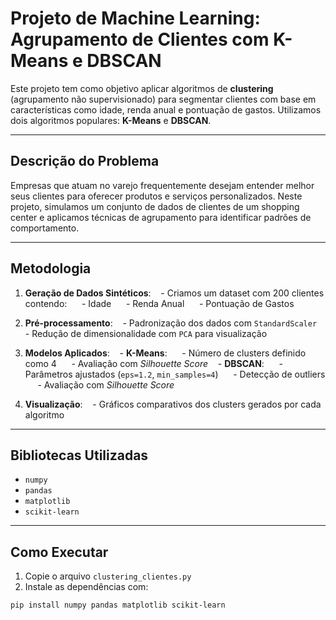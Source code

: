 
# Projeto de Machine Learning: Agrupamento de Clientes com K-Means e DBSCAN

Este projeto tem como objetivo aplicar algoritmos de **clustering** (agrupamento não supervisionado) para segmentar clientes com base em características como idade, renda anual e pontuação de gastos. Utilizamos dois algoritmos populares: **K-Means** e **DBSCAN**.

---

##  Descrição do Problema

Empresas que atuam no varejo frequentemente desejam entender melhor seus clientes para oferecer produtos e serviços personalizados. Neste projeto, simulamos um conjunto de dados de clientes de um shopping center e aplicamos técnicas de agrupamento para identificar padrões de comportamento.

---

##  Metodologia

1. **Geração de Dados Sintéticos**:
   - Criamos um dataset com 200 clientes contendo:
     - Idade
     - Renda Anual
     - Pontuação de Gastos

2. **Pré-processamento**:
   - Padronização dos dados com `StandardScaler`
   - Redução de dimensionalidade com `PCA` para visualização

3. **Modelos Aplicados**:
   - **K-Means**:
     - Número de clusters definido como 4
     - Avaliação com *Silhouette Score*
   - **DBSCAN**:
     - Parâmetros ajustados (`eps=1.2`, `min_samples=4`)
     - Detecção de outliers
     - Avaliação com *Silhouette Score*

4. **Visualização**:
   - Gráficos comparativos dos clusters gerados por cada algoritmo

---

##  Bibliotecas Utilizadas

- `numpy`
- `pandas`
- `matplotlib`
- `scikit-learn`

---

##  Como Executar

1. Copie o arquivo `clustering_clientes.py`
2. Instale as dependências com:

```bash
pip install numpy pandas matplotlib scikit-learn
